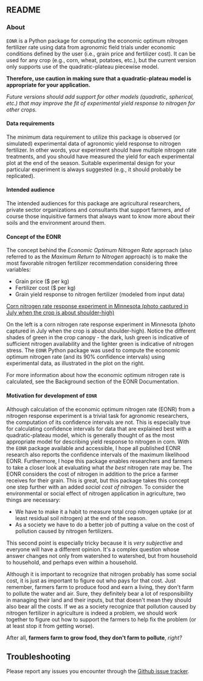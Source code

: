 ## README

### About
``EONR`` is a Python package for computing the economic optimum nitrogen fertilizer rate using data from agronomic field trials under economic conditions defined by the user (i.e., grain price and fertilizer cost).
It can be used for any crop (e.g., corn, wheat, potatoes, etc.), but the current version only supports use of the quadratic-plateau piecewise model.

**Therefore, use caution in making sure that a quadratic-plateau model is appropriate for your application.**

*Future versions should add support for other models (quadratic, spherical, etc.) that may improve the fit of experimental yield response to nitrogen for other crops.*

#### Data requirements
The minimum data requirement to utilize this package is observed (or simulated) experimental data of agronomic yield response to nitrogen fertilizer.
In other words, your experiment should have multiple nitrogen rate treatments, and you should have measured the yield for each experimental plot at the end of the season.
Suitable experimental design for your particular experiment is always suggested (e.g., it should probably be replicated).

#### Intended audience
The intended audiences for this package are agricultural researchers, private sector organizations and consultants that support farmers, and of course those inquisitive farmers that always want to know more about their soils and the environment around them.

#### Concept of the EONR
The concept behind the *Economic Optimum Nitrogen Rate* approach (also referred to as the *Maximum Return to Nitrogen* approach) is to make the most favorable nitrogen fertilizer recommendation considering three variables:

* Grain price ($ per kg)
* Fertilizer cost ($ per kg)
* Grain yield response to nitrogen fertilizer (modeled from input data)

[Corn nitrogen rate response experiment in Minnesota (photo captured in July when the crop is about shoulder-high)](docs/_images/intro_diagram_grey.png)

On the left is a corn nitrogen rate response experiment in Minnesota (photo captured in July when the crop is about shoulder-high).
Notice the different shades of green in the crop canopy - the dark, lush green is indicative of sufficient nitrogen availability and the lighter green is indicative of nitrogen stress.
The ``EONR`` Python package was used to compute the economic optimum nitrogen rate (and its 90% confidence intervals) using experimental data, as illustrated in the plot on the right.

For more information about how the economic optimum nitrogen rate is calculated, see the Background section of the EONR Documentation.

#### Motivation for development of ``EONR``
Although calculation of the economic optimum nitrogen rate (EONR) from a nitrogen response experiment is a trivial task for agronomic researchers, the computation of its confidence intervals are not.
This is especially true for calculating confidence intervals for data that are explained best with a quadratic-plateau model, which is generally thought of as the most appropriate model for describing yield response to nitrogen in corn.
With the ``EONR`` package available and accessible, I hope all published EONR research also reports the confidence intervals of the maximum likelihood EONR.
Furthermore, I hope this package enables researchers and farmers to take a closer look at evaluating what *the best* nitrogen rate may be.
The EONR considers the cost of nitrogen in addition to the price a farmer receives for their grain. This is great, but this package takes this concept one step further with an added *social cost of nitrogen*.
To consider the environmental or social effect of nitrogen application in agriculture, two things are necessary:

* We have to make it a habit to measure total crop nitrogen uptake (or at least residual soil nitrogen) at the end of the season.
* As a society we have to do a better job of putting a value on the cost of pollution caused by nitrogen fertilizers.

This second point is especially tricky because it is *very subjective* and everyone will have a different opinion.
It's a complex question whose answer changes not only from watershed to watershed, but from household to household, and perhaps even within a household.

Although it is important to recognize that nitrogen probably has some social cost, it is just as important to figure out who pays for that cost. Just remember, farmers farm to produce food and earn a living, they don't farm to pollute the water and air.
Sure, they definitely bear a lot of responsibility in managing their land and their inputs, but that doesn't mean they should also bear all the costs.
If we as a society recognize that pollution caused by nitrogen fertilizer in agriculture is indeed a problem, we should work together to figure out how to support the farmers to help fix the problem (or at least stop it from getting worse).

After all, **farmers farm to grow food, they don't farm to pollute**, *right?*

## Troubleshooting
Please report any issues you encounter through the [Github issue tracker](https://github.com/tnigon/eonr).
